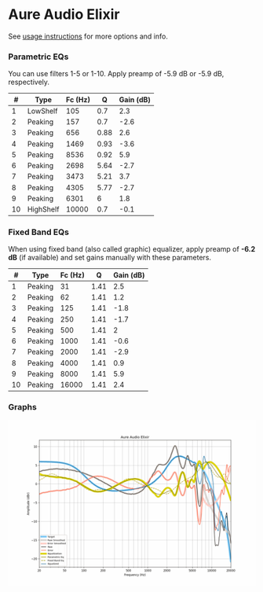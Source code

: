 # Aure Audio Elixir
See [usage instructions](https://github.com/jaakkopasanen/AutoEq#usage) for more options and info.

### Parametric EQs
You can use filters 1-5 or 1-10. Apply preamp of -5.9 dB or -5.9 dB, respectively.

|   # | Type      |   Fc (Hz) |    Q |   Gain (dB) |
|-----|-----------|-----------|------|-------------|
|   1 | LowShelf  |       105 | 0.7  |         2.3 |
|   2 | Peaking   |       157 | 0.7  |        -2.6 |
|   3 | Peaking   |       656 | 0.88 |         2.6 |
|   4 | Peaking   |      1469 | 0.93 |        -3.6 |
|   5 | Peaking   |      8536 | 0.92 |         5.9 |
|   6 | Peaking   |      2698 | 5.64 |        -2.7 |
|   7 | Peaking   |      3473 | 5.21 |         3.7 |
|   8 | Peaking   |      4305 | 5.77 |        -2.7 |
|   9 | Peaking   |      6301 | 6    |         1.8 |
|  10 | HighShelf |     10000 | 0.7  |        -0.1 |

### Fixed Band EQs
When using fixed band (also called graphic) equalizer, apply preamp of **-6.2 dB** (if available) and set gains manually with these parameters.

|   # | Type    |   Fc (Hz) |    Q |   Gain (dB) |
|-----|---------|-----------|------|-------------|
|   1 | Peaking |        31 | 1.41 |         2.5 |
|   2 | Peaking |        62 | 1.41 |         1.2 |
|   3 | Peaking |       125 | 1.41 |        -1.8 |
|   4 | Peaking |       250 | 1.41 |        -1.7 |
|   5 | Peaking |       500 | 1.41 |         2   |
|   6 | Peaking |      1000 | 1.41 |        -0.6 |
|   7 | Peaking |      2000 | 1.41 |        -2.9 |
|   8 | Peaking |      4000 | 1.41 |         0.9 |
|   9 | Peaking |      8000 | 1.41 |         5.9 |
|  10 | Peaking |     16000 | 1.41 |         2.4 |

### Graphs
![](./Aure%20Audio%20Elixir.png)

